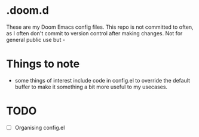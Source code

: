 # .doom.d

These are my Doom Emacs config files. This repo is not committed to often, as I often don't commit to version control after making changes. Not for general public use but -

# Things to note 

- some things of interest include code in config.el to override the default buffer to make it something a bit more useful to my usecases.

# TODO

- [ ] Organising config.el
